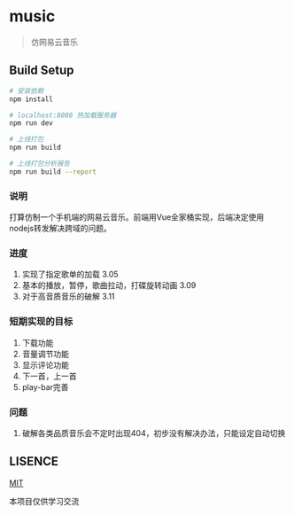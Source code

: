 # music

> 仿网易云音乐

## Build Setup

``` bash
# 安装依赖
npm install

# localhost:8080 热加载服务器
npm run dev

# 上线打包
npm run build

# 上线打包分析报告
npm run build --report
```

### 说明
打算仿制一个手机端的网易云音乐。前端用Vue全家桶实现，后端决定使用nodejs转发解决跨域的问题。

### 进度

1. 实现了指定歌单的加载 3.05
2. 基本的播放，暂停，歌曲拉动，打碟旋转动画 3.09
3. 对于高音质音乐的破解 3.11


### 短期实现的目标

1. 下载功能
2. 音量调节功能
3. 显示评论功能
4. 下一首，上一首
5. play-bar完善

### 问题

1. 破解各类品质音乐会不定时出现404，初步没有解决办法，只能设定自动切换

## LISENCE
[MIT](https://opensource.org/licenses/MIT)

本项目仅供学习交流